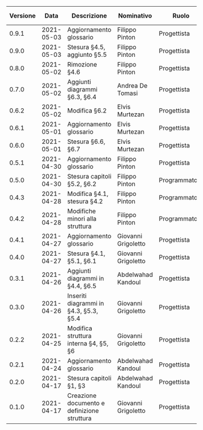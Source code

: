 | Versione | Data 	    | Descrizione 	                                   | Nominativo 	     | Ruolo 	     | Verificato da      |
|--------- |------	    |-------------	                                   |------------	     |-------	     |----------          |
|   0.9.1  | 2021-05-03 | Aggiornamento glossario                          | Filippo Pinton      | Progettista   | Alessio Trevisan   |
|   0.9.0  | 2021-05-03 | Stesura §4.5, aggiunto §5.5                      | Filippo Pinton      | Progettista   | Alessio Trevisan   |
|   0.8.0  | 2021-05-02 | Rimozione §4.6                                   | Filippo Pinton	     | Progettista   | Edoardo Caregnato  |
|   0.7.0  | 2021-05-02 | Aggiunti diagrammi §6.3, §6.4                    | Andrea De Tomasi    | Progettista   | Edoardo Caregnato  |
|   0.6.2  | 2021-05-02 | Modifica §6.2                                    | Elvis Murtezan      | Progettista   | Edoardo Caregnato  |
|   0.6.1  | 2021-05-01 | Aggiornamento glossario                          | Elvis Murtezan      | Progettista   | Alessio Trevisan   |
|   0.6.0  | 2021-05-01 | Stesura §6.6, §6.7                               | Elvis Murtezan      | Progettista   | Alessio Trevisan   |
|   0.5.1  | 2021-04-30 | Aggiornamento glossario                          | Filippo Pinton      | Progettista   | Alessio Trevisan   |
|   0.5.0  | 2021-04-30 | Stesura capitoli §5.2, §6.2                      | Filippo Pinton      | Programmatore | Alessio Trevisan   |
|   0.4.3  | 2021-04-28 | Modifica §4.1, stesura §4.2                      | Filippo Pinton      | Programmatore | Edoardo Caregnato  |
|   0.4.2  | 2021-04-28 | Modifiche minori alla struttura                  | Filippo Pinton      | Programmatore | Andrea De Tomasi   |
|   0.4.1  | 2021-04-27 | Aggiornamento glossario                          | Giovanni Grigoletto | Progettista   | Edoardo Caregnato  |
|   0.4.0  | 2021-04-27 | Stesura §4.1, §5.1, §6.1                         | Giovanni Grigoletto | Progettista   | Edoardo Caregnato  |
|   0.3.1  | 2021-04-26 | Aggiunti diagrammi in §4.4, §6.5                 | Abdelwahad Kandoul  | Progettista   | Andrea De Tomasi   |
|   0.3.0  | 2021-04-26 | Inseriti diagrammi in §4.3, §5.3, §5.4           | Giovanni Grigoletto | Progettista   | Edoardo Caregnato  |
|   0.2.2  | 2021-04-25 | Modifica struttura interna §4, §5, §6            | Giovanni Grigoletto | Progettista   | Alessio Trevisan   |
|   0.2.1  | 2021-04-24 | Aggiornamento glossario                          | Abdelwahad Kandoul  | Progettista   | Alessio Trevisan   |
|   0.2.0  | 2021-04-17 | Stesura capitoli §1, §3                          | Abdelwahad Kandoul  | Progettista   | Alessio Trevisan   |
|   0.1.0  | 2021-04-17 | Creazione documento e definizione struttura      | Giovanni Grigoletto | Progettista   | Alessio Trevisan   |
